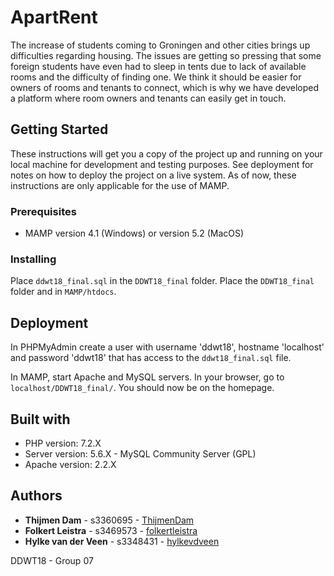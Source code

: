 # ApartRent

The increase of students coming to Groningen and other cities brings up difficulties regarding housing. The issues are 
getting so pressing that some foreign students have even had to sleep in tents due to lack of available rooms and the 
difficulty of finding one. We think it should be easier for owners of rooms and tenants to connect, which is why we have 
developed a platform where room owners and tenants can easily get in touch.

## Getting Started

These instructions will get you a copy of the project up and running on your local machine for development and testing
purposes. See deployment for notes on how to deploy the project on a live system. As of now, these instructions are only 
applicable for the use of MAMP.

### Prerequisites

* MAMP version 4.1 (Windows) or version 5.2 (MacOS)

### Installing

Place `ddwt18_final.sql` in the `DDWT18_final` folder. Place the `DDWT18_final` folder and in `MAMP/htdocs`.

## Deployment

In PHPMyAdmin create a user with username 'ddwt18', hostname 'localhost' and password 'ddwt18' that has access to the 
`ddwt18_final.sql` file.

In MAMP, start Apache and MySQL servers. In your browser, go to `localhost/DDWT18_final/`. You should now be on the 
homepage.

## Built with

* PHP version: 7.2.X
* Server version: 5.6.X - MySQL Community Server (GPL)
* Apache version: 2.2.X

## Authors

* **Thijmen Dam** - s3360695 - [ThijmenDam](https://github.com/ThijmenDam)
* **Folkert Leistra** - s3469573 - [folkertleistra](https://github.com/folkertleistra)
* **Hylke van der Veen** - s3348431 - [hylkevdveen](https://github.com/hylkevdveen)

DDWT18 - Group 07
